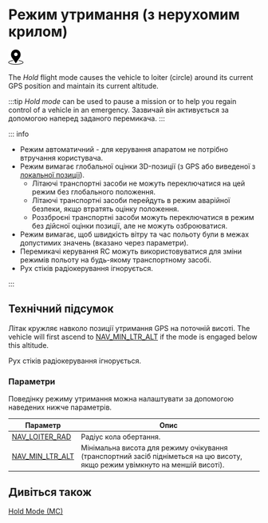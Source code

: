 # Режим утримання (з нерухомим крилом)

<img src="../../assets/site/position_fixed.svg" title="Position fix required (e.g. GPS)" width="30px" />

The _Hold_ flight mode causes the vehicle to loiter (circle) around its current GPS position and maintain its current altitude.

:::tip
_Hold mode_ can be used to pause a mission or to help you regain control of a vehicle in an emergency.
Зазвичай він активується за допомогою наперед заданого перемикача.
:::

::: info

- Режим автоматичний - для керування апаратом не потрібно втручання користувача.
- Режим вимагає глобальної оцінки 3D-позиції (з GPS або виведеної з [локальної позиції](../ros/external_position_estimation.md#enabling-auto-modes-with-a-local-position)).
  - Літаючі транспортні засоби не можуть переключатися на цей режим без глобального положення.
  - Літаючі транспортні засоби перейдуть в режим аварійної безпеки, якщо втратять оцінку положення.
  - Роззброєні транспортні засоби можуть переключатися в режим без дійсної оцінки позиції, але не можуть озброюватися.
- Режим вимагає, щоб швидкість вітру та час польоту були в межах допустимих значень (вказано через параметри).
- Перемикачі керування RC можуть використовуватися для зміни режимів польоту на будь-якому транспортному засобі.
- Рух стіків радіокерування ігнорується.

<!-- https://github.com/PX4/PX4-Autopilot/blob/main/src/modules/commander/ModeUtil/mode_requirements.cpp -->

:::

## Технічний підсумок

Літак кружляє навколо позиції утримання GPS на поточній висоті.
The vehicle will first ascend to [NAV_MIN_LTR_ALT](#NAV_MIN_LTR_ALT) if the mode is engaged below this altitude.

Рух стіків радіокерування ігнорується.

### Параметри

Поведінку режиму утримання можна налаштувати за допомогою наведених нижче параметрів.

| Параметр                                                                                                                                                                | Опис                                                                                                                                                             |
| ----------------------------------------------------------------------------------------------------------------------------------------------------------------------- | ---------------------------------------------------------------------------------------------------------------------------------------------------------------- |
| [NAV_LOITER_RAD](../advanced_config/parameter_reference.md#NAV_LOITER_RAD)                                                    | Радіус кола обертання.                                                                                                                           |
| <a id="NAV_MIN_LTR_ALT"></a>[NAV_MIN_LTR_ALT](../advanced_config/parameter_reference.md#NAV_MIN_LTR_ALT) | Мінімальна висота для режиму очікування (транспортний засіб підніметься на цю висоту, якщо режим увімкнуто на меншій висоті). |

## Дивіться також

[Hold Mode (MC)](../flight_modes_mc/hold.md)

<!-- this maps to AUTO_LOITER in flight mode state machine -->
